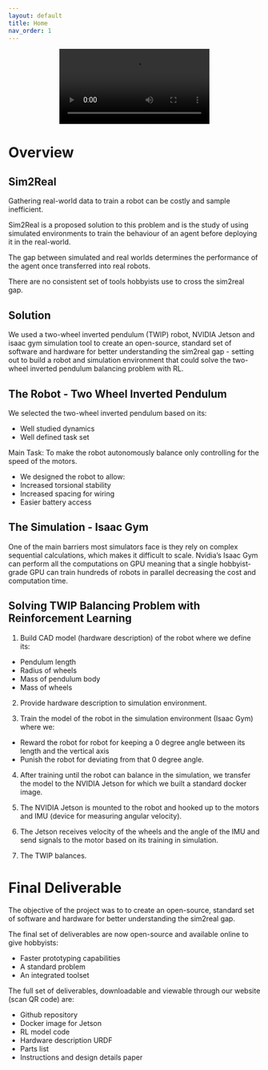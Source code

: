 ```yaml
---
layout: default
title: Home
nav_order: 1
---
```


<p align="center">
<video controls autoplay>
<source src="resources/videos/balanceclip.mp4" type="video/mp4">
</video>
</p>

# Overview

## Sim2Real

Gathering real-world data to train a robot can be costly and sample inefficient.

Sim2Real is a proposed solution to this problem and is the study of using simulated environments to train the behaviour of an agent before deploying it in the real-world.

The gap between simulated and real worlds determines the performance of the agent once transferred into real robots. 

There are no consistent set of tools hobbyists use to cross the sim2real gap.

## Solution

We used a two-wheel inverted pendulum (TWIP) robot, NVIDIA Jetson and isaac gym simulation tool  to create an open-source, standard set of software and hardware for better understanding the sim2real gap - setting out to build a robot and simulation environment that could solve the two-wheel inverted pendulum balancing problem with RL.

## The Robot - Two Wheel Inverted Pendulum

We selected the two-wheel inverted pendulum based on its:

- Well studied dynamics
- Well defined task set

Main Task:
To make the robot autonomously balance only controlling for the speed of the motors.

- We designed the robot to allow:
- Increased torsional stability
- Increased spacing for wiring
- Easier battery access

## The Simulation - Isaac Gym

One of the main barriers most simulators face is they rely on complex sequential calculations, which makes it difficult to scale.
Nvidia’s Isaac Gym can perform all the computations on GPU meaning that a single hobbyist-grade GPU can train hundreds of robots in parallel decreasing the cost and computation time.

## Solving TWIP Balancing Problem with Reinforcement Learning

1. Build CAD model (hardware description) of the robot where we define its:
- Pendulum length
- Radius of wheels
- Mass of pendulum body
- Mass of wheels

2. Provide hardware description to simulation environment.

3. Train the model of the robot in the simulation environment (Isaac Gym) where we:
- Reward the robot for robot for keeping a 0 degree angle between its length and the vertical axis
- Punish the robot for deviating from that 0 degree angle.

4. After training until the robot can balance in the simulation, we transfer the model to the NVIDIA Jetson for which we built a standard docker image.

5. The NVIDIA Jetson is mounted to the robot and hooked up to the motors and IMU (device for measuring angular velocity).

6.  The Jetson receives velocity of the wheels and the angle of the IMU and send signals to the motor based on its training in simulation.

7. The TWIP balances.

# Final Deliverable

The objective of the project was to  to create an open-source, standard set of software and hardware for better understanding the sim2real gap.

The final set of deliverables are now open-source and available online to give hobbyists:

- Faster prototyping capabilities
- A standard problem
- An integrated toolset

The full set of deliverables, downloadable and viewable through our website (scan QR code) are:

- Github repository
- Docker image for Jetson
- RL model code
- Hardware description URDF
- Parts list
- Instructions and design details paper




<!-- ![CAD](resources/images/TWIP_CAD.png) -->

<!-- ## Welcome to GitHub Pages

You can use the [editor on GitHub](https://github.com/jonah-gourlay44/gym2real/edit/gh-pages/index.md) to maintain and preview the content for your website in Markdown files.

Whenever you commit to this repository, GitHub Pages will run [Jekyll](https://jekyllrb.com/) to rebuild the pages in your site, from the content in your Markdown files.

### Markdown

Markdown is a lightweight and easy-to-use syntax for styling your writing. It includes conventions for

```markdown
Syntax highlighted code block

# Header 1
## Header 2
### Header 3

- Bulleted
- List

1. Numbered
2. List

**Bold** and _Italic_ and `Code` text

[Link](url) and ![Image](src)
```

For more details see [Basic writing and formatting syntax](https://docs.github.com/en/github/writing-on-github/getting-started-with-writing-and-formatting-on-github/basic-writing-and-formatting-syntax).

### Jekyll Themes

Your Pages site will use the layout and styles from the Jekyll theme you have selected in your [repository settings](https://github.com/jonah-gourlay44/gym2real/settings/pages). The name of this theme is saved in the Jekyll `_config.yml` configuration file.

### Support or Contact

Having trouble with Pages? Check out our [documentation](https://docs.github.com/categories/github-pages-basics/) or [contact support](https://support.github.com/contact) and we’ll help you sort it out. -->
